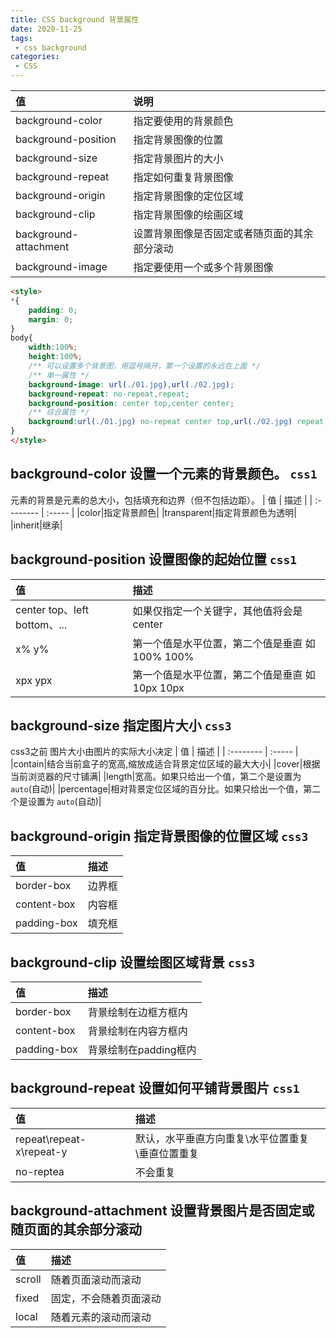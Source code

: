 ```yaml
---
title: CSS background 背景属性
date: 2020-11-25
tags:
 - css background
categories: 
 - CSS
---
```


| 值        | 说明   |
| :--------  | :-----  | 
|background-color|指定要使用的背景颜色|
|background-position|指定背景图像的位置|
|background-size|指定背景图片的大小|
|background-repeat|指定如何重复背景图像|
background-origin|指定背景图像的定位区域|
|background-clip|指定背景图像的绘画区域|
|background-attachment|设置背景图像是否固定或者随页面的其余部分滚动|
|background-image|指定要使用一个或多个背景图像|

```html
<style>
*{
    padding: 0;
    margin: 0;
}
body{
    width:100%;
    height:100%;
    /** 可以设置多个背景图，用逗号隔开，第一个设置的永远在上面 */
    /** 单一属性 */
    background-image: url(./01.jpg),url(./02.jpg);
    background-repeat: no-repeat,repeat;
    background-position: center top,center center;
    /** 综合属性 */
    background:url(./01.jpg) no-repeat center top,url(./02.jpg) repeat center center; 
}
</style>
```
## background-color 设置一个元素的背景颜色。 `css1`
元素的背景是元素的总大小，包括填充和边界（但不包括边距）。
| 值        | 描述   |
| :--------  | :-----  | 
|color|指定背景颜色|
|transparent|指定背景颜色为透明|
|inherit|继承|
## background-position 设置图像的起始位置 `css1`
| 值        | 描述   |
| :--------  | :-----  | 
|center top、left bottom、...|如果仅指定一个关键字，其他值将会是center|
|x% y%|第一个值是水平位置，第二个值是垂直 如100% 100%|
|xpx ypx|第一个值是水平位置，第二个值是垂直 如 10px 10px|
## background-size 指定图片大小 `css3`
css3之前 图片大小由图片的实际大小决定
| 值        | 描述   |
| :--------  | :-----  | 
|contain|结合当前盒子的宽高,缩放成适合背景定位区域的最大大小|
|cover|根据当前浏览器的尺寸铺满|
|length|宽高。如果只给出一个值，第二个是设置为 `auto`(自动)|
|percentage|相对背景定位区域的百分比。如果只给出一个值，第二个是设置为 `auto`(自动)|
## background-origin 指定背景图像的位置区域 `css3`
| 值        | 描述   |
| :--------  | :-----  | 
|border-box| 边界框|
|content-box|内容框|
|padding-box|填充框|
## background-clip 设置绘图区域背景 `css3`
| 值        | 描述   |
| :--------  | :-----  | 
|border-box| 背景绘制在边框方框内|
|content-box|背景绘制在内容方框内|
|padding-box|背景绘制在padding框内|
## background-repeat 设置如何平铺背景图片 `css1`
| 值        | 描述   |
| :--------  | :-----  | 
|repeat\repeat-x\repeat-y|默认，水平垂直方向重复\水平位置重复\垂直位置重复|
|no-reptea|不会重复|
## background-attachment 设置背景图片是否固定或随页面的其余部分滚动
| 值        | 描述   |
| :--------  | :-----  | 
|scroll| 随着页面滚动而滚动|
|fixed|固定，不会随着页面滚动|
|local|随着元素的滚动而滚动|



